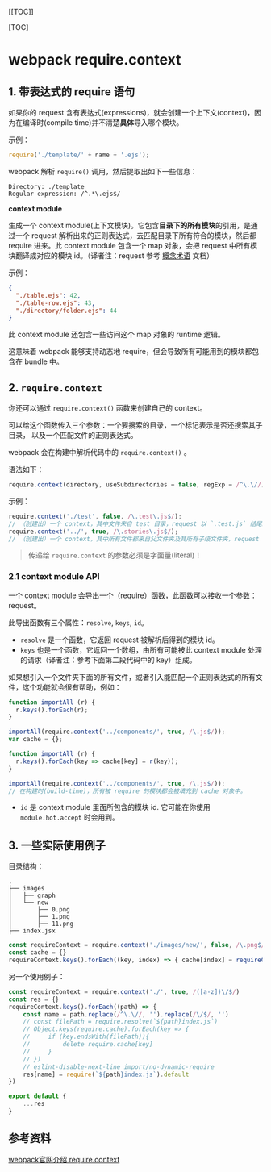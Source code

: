 [[TOC]]

[TOC]



# webpack require.context



## 1. 带表达式的 require 语句

如果你的 request 含有表达式(expressions)，就会创建一个上下文(context)，因为在编译时(compile time)并不清楚**具体**导入哪个模块。

示例：

```javascript
require('./template/' + name + '.ejs');
```

webpack 解析 `require()` 调用，然后提取出如下一些信息：

```code
Directory: ./template
Regular expression: /^.*\.ejs$/
```

**context module**

生成一个 context module(上下文模块)。它包含**目录下的所有模块**的引用，是通过一个 request 解析出来的正则表达式，去匹配目录下所有符合的模块，然后都 require 进来。此 context module 包含一个 map 对象，会把 request 中所有模块翻译成对应的模块 id。（译者注：request 参考 [概念术语](https://webpack.docschina.org/glossary/) 文档）

示例：

```json
{
  "./table.ejs": 42,
  "./table-row.ejs": 43,
  "./directory/folder.ejs": 44
}
```

此 context module 还包含一些访问这个 map 对象的 runtime 逻辑。

这意味着 webpack 能够支持动态地 require，但会导致所有可能用到的模块都包含在 bundle 中。

## 2. `require.context`

你还可以通过 `require.context()` 函数来创建自己的 context。

可以给这个函数传入三个参数：一个要搜索的目录，一个标记表示是否还搜索其子目录， 以及一个匹配文件的正则表达式。

webpack 会在构建中解析代码中的 `require.context()` 。

语法如下：

```javascript
require.context(directory, useSubdirectories = false, regExp = /^\.\//);
```

示例：

```javascript
require.context('./test', false, /\.test\.js$/);
// （创建出）一个 context，其中文件来自 test 目录，request 以 `.test.js` 结尾。
require.context('../', true, /\.stories\.js$/);
// （创建出）一个 context，其中所有文件都来自父文件夹及其所有子级文件夹，request 以 `.stories.js` 结尾。
```

>   传递给 `require.context` 的参数必须是字面量(literal)！

### 2.1 context module API

一个 context module 会导出一个（require）函数，此函数可以接收一个参数：request。

此导出函数有三个属性：`resolve`, `keys`, `id`。

-   `resolve` 是一个函数，它返回 request 被解析后得到的模块 id。
-   `keys` 也是一个函数，它返回一个数组，由所有可能被此 context module 处理的请求（译者注：参考下面第二段代码中的 key）组成。

如果想引入一个文件夹下面的所有文件，或者引入能匹配一个正则表达式的所有文件，这个功能就会很有帮助，例如：

```javascript
function importAll (r) {
  r.keys().forEach(r);
}

importAll(require.context('../components/', true, /\.js$/));
var cache = {};

function importAll (r) {
  r.keys().forEach(key => cache[key] = r(key));
}

importAll(require.context('../components/', true, /\.js$/));
// 在构建时(build-time)，所有被 require 的模块都会被填充到 cache 对象中。
```

-   `id` 是 context module 里面所包含的模块 id. 它可能在你使用 `module.hot.accept` 时会用到。

## 3. 一些实际使用例子

目录结构：

```
.
├── images
│   ├── graph
│   └── new
│       ├── 0.png
│       ├── 1.png
│       ├── 11.png
├── index.jsx
```

```js
const requireContext = require.context('./images/new/', false, /\.png$/)
const cache = {}
requireContext.keys().forEach((key, index) => { cache[index] = requireContext(key) })
```



另一个使用例子：

```js
const requireContext = require.context('./', true, /([a-z])\/$/)
const res = {}
requireContext.keys().forEach((path) => {
    const name = path.replace(/^\.\//, '').replace(/\/$/, '')
    // const filePath = require.resolve(`${path}index.js`)
    // Object.keys(require.cache).forEach(key => {
    //     if (key.endsWith(filePath)){
    //         delete require.cache[key]
    //     }
    // })
    // eslint-disable-next-line import/no-dynamic-require
    res[name] = require(`${path}index.js`).default
})

export default {
    ...res
}
```











## 参考资料

[webpack官网介绍 require.context](https://webpack.docschina.org/guides/dependency-management)

